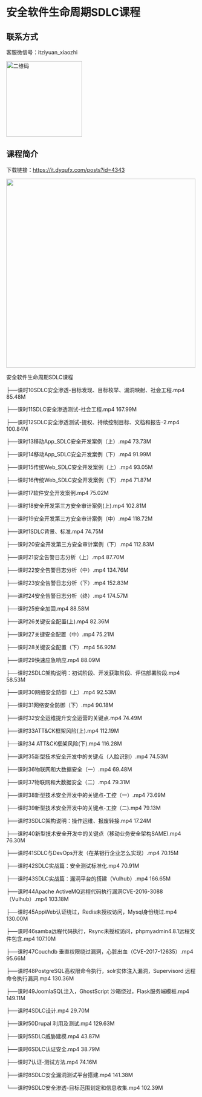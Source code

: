 # 安全软件生命周期SDLC课程

## 联系方式

客服微信号：itziyuan_xiaozhi

<img src="https://ziyuanyun.oss-cn-guangzhou.aliyuncs.com/common/20240614073449/666b82192834a.jpg" width="200" height="200" alt="二维码">

## 课程简介

下载链接：https://it.dyqufx.com/posts?id=4343

<img src="https://ziyuanyun.oss-cn-guangzhou.aliyuncs.com/yun/20240812073139/66b949db12dd8.jpg" width="500" alt="">

  

 安全软件生命周期SDLC课程

 ├──课时10SDLC安全渗透-目标发现、目标枚举、漏洞映射、社会工程.mp4 85.48M

 ├──课时11SDLC安全渗透测试-社会工程.mp4 167.99M

 ├──课时12SDLC安全渗透测试-提权、持续控制目标、文档和报告-2.mp4 100.84M

 ├──课时13移动App_SDLC安全开发案例（上）.mp4 73.73M

 ├──课时14移动App_SDLC安全开发案例（下）.mp4 91.99M

 ├──课时15传统Web_SDLC安全开发案例（上）.mp4 93.05M

 ├──课时16传统Web_SDLC安全开发案例（下）.mp4 71.87M

 ├──课时17软件安全开发案例.mp4 75.02M

 ├──课时18安全开发第三方安全审计案例(上).mp4 102.81M

 ├──课时19安全开发第三方安全审计案例（中）.mp4 118.72M

 ├──课时1SDLC背景、标准.mp4 74.75M

 ├──课时20安全开发第三方安全审计案例（下）.mp4 112.83M

 ├──课时21安全告警日志分析（上）.mp4 87.70M

 ├──课时22安全告警日志分析（中）.mp4 134.76M

 ├──课时23安全告警日志分析（下）.mp4 152.83M

 ├──课时24安全告警日志分析（终）.mp4 174.57M

 ├──课时25安全加固.mp4 88.58M

 ├──课时26关键安全配置(上).mp4 82.36M

 ├──课时27关键安全配置（中）.mp4 75.21M

 ├──课时28关键安全配置（下）.mp4 56.92M

 ├──课时29快速应急响应.mp4 88.09M

 ├──课时2SDLC架构说明：初试阶段、开发获取阶段、评估部署阶段.mp4 58.53M

 ├──课时30网络安全防御（上）.mp4 92.53M

 ├──课时31网络安全防御（下）.mp4 90.18M

 ├──课时32安全运维提升安全运营的关键点.mp4 74.49M

 ├──课时33ATT&amp;CK框架风险(上).mp4 112.19M

 ├──课时34 ATT&amp;CK框架风险(下).mp4 116.28M

 ├──课时35新型技术安全开发中的关键点（人脸识别）.mp4 74.53M

 ├──课时36物联网和大数据安全（一）.mp4 69.48M

 ├──课时37物联网和大数据安全（二）.mp4 79.31M

 ├──课时38新型技术安全开发中的关键点-工控（一）.mp4 73.69M

 ├──课时39新型技术安全开发中的关键点-工控（二).mp4 79.13M

 ├──课时3SDLC架构说明：操作运维、报废转接.mp4 17.24M

 ├──课时40新型技术安全开发中的关键点（移动业务安全架构SAME).mp4 76.30M

 ├──课时41SDLC与DevOps开发（在某银行企业怎么实现）.mp4 70.15M

 ├──课时42SDLC实战篇：安全测试标准化.mp4 70.91M

 ├──课时43SDLC实战篇：漏洞平台的搭建（Vulhub）.mp4 166.65M

 ├──课时44Apache ActiveMQ远程代码执行漏洞CVE-2016-3088（Vulhub）.mp4 103.18M

 ├──课时45AppWeb认证绕过，Redis未授权访问，Mysql身份绕过.mp4 130.00M

 ├──课时46samba远程代码执行，Rsync未授权访问，phpmyadmin4.8.1远程文件包含.mp4 107.10M

 ├──课时47Couchdb 垂直权限绕过漏洞，心脏出血（CVE-2017-12635）.mp4 95.66M

 ├──课时48PostgreSQL高权限命令执行，solr实体注入漏洞，Supervisord 远程命令执行漏洞.mp4 130.36M

 ├──课时49JoomlaSQL注入，GhostScript 沙箱绕过，Flask服务端模板.mp4 149.11M

 ├──课时4SDLC设计.mp4 29.70M

 ├──课时50Drupal 利用及测试.mp4 129.63M

 ├──课时5SDLC威胁建模.mp4 43.87M

 ├──课时6SDLC认证安全.mp4 38.79M

 ├──课时7认证-测试方法.mp4 74.16M

 ├──课时8SDLC安全漏洞测试平台搭建.mp4 141.38M

 └──课时9SDLC安全渗透-目标范围划定和信息收集.mp4 102.39M

  